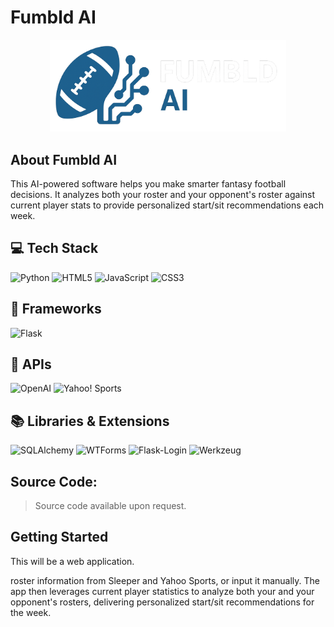 # Fumbld AI

<p align="center">
<img src="https://github.com/ant-cantu/fumbld-ai/blob/main/source/static/img/fumbld-small-logo.png?raw=true" height="50%" width="75%">
</p>

## About Fumbld AI

This AI-powered software helps you make smarter fantasy football decisions. 
It analyzes both your roster and your opponent's roster against current player 
stats to provide personalized start/sit recommendations each week.

## 💻 Tech Stack

![Python](https://img.shields.io/badge/Python-3776AB?style=for-the-badge&logo=python&logoColor=white&logoWidth=20)
![HTML5](https://img.shields.io/badge/HTML5-E34F26?style=for-the-badge&logo=html5&logoColor=white&logoWidth=20)
![JavaScript](https://img.shields.io/badge/JavaScript-F7DF1E?style=for-the-badge&logo=javascript&logoColor=black&logoWidth=20)
![CSS3](https://img.shields.io/badge/CSS3-1572B6?style=for-the-badge&logo=css3&logoColor=white&logoWidth=20)

## 🧩 Frameworks

![Flask](https://img.shields.io/badge/Flask-000000?style=for-the-badge&logo=flask&logoColor=white&logoWidth=20)

## 🔌 APIs

![OpenAI](https://img.shields.io/badge/OpenAI-412991?style=for-the-badge&logo=openai&logoColor=white&logoWidth=20)
![Yahoo! Sports](https://img.shields.io/badge/Yahoo!%20Sports-6001D2?style=for-the-badge&logo=yahoo&logoColor=white&logoWidth=20)

## 📚 Libraries & Extensions

![SQLAlchemy](https://img.shields.io/badge/SQLAlchemy-CA1F2C?style=for-the-badge&logo=sqlalchemy&logoColor=white&logoWidth=20)
![WTForms](https://img.shields.io/badge/WTForms-000000?style=for-the-badge&logo=formspree&logoColor=white&logoWidth=20)
![Flask-Login](https://img.shields.io/badge/Flask--Login-000000?style=for-the-badge&logo=flask&logoColor=white&logoWidth=20)
![Werkzeug](https://img.shields.io/badge/Werkzeug-FF6F00?style=for-the-badge)


## Source Code:
> Source code available upon request.

## Getting Started

This will be a web application.

roster information from Sleeper and Yahoo Sports, or input it manually. 
The app then leverages current player statistics to analyze both your and your 
opponent's rosters, delivering personalized start/sit recommendations for the week.

